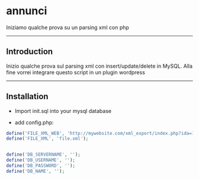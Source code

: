 # annunci
Iniziamo qualche prova su un parsing xml con php

---
## Introduction

Inizio qualche prova sul parsing xml con insert/update/delete in MySQL.
Alla fine vorrei integrare questo script in un plugin wordpress

---
## Installation

* Import init.sql into your mysql database

* add config.php:

```php
define('FILE_XML_WEB', 'http://mywebsite.com/xml_export/index.php?ida=10');
define('FILE_XML', 'file.xml');


define('DB_SERVERNAME', '');
define('DB_USERNAME', '');
define('DB_PASSWORD', '');
define('DB_NAME', '');

```